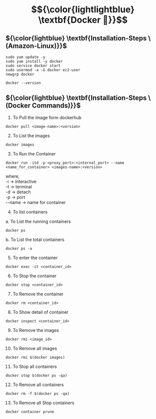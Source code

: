 # $${\color{lightlightblue} \textbf{Docker 🐳}}$$

##  ${\color{lightblue} \textbf{Installation-Steps  \ (Amazon-Linux)}}$ 


````
sudo yum update -y
sudo yum install -y docker
sudo service docker start
sudo usermod -a -G docker ec2-user
newgrp docker
````
````
docker --version
````

 ## ${\color{lightblue} \textbf{Installation-Steps  \ (Docker Commands)}}$ 

1. To Pull the image form dockerhub
 ````
 docker pull <image-name>:<version>
 ````
2. To List the images
````
docker images
````
3. To Run the Container
````
docker run -itd -p <proxy_port>:<internal_port> --name <name_for_container> <images-name>:<version>
````
where,<br>
-i -> interactive<br>
-t -> terminal<br>
-d -> detach<br> 
-p -> port<br>
--name -> name for container<br> 

4. To list containers<br>

a. To List the running containers
````
docker ps
````
b. To List the total containers 
````
docker ps -a
````
5. To enter the container
````
docker exec -it <container_id>
````
6. To Stop the container
````
docker stop <container_id>
````
7. To Remove the container
````
docker rm <container_id>
````
8. To Show detail of container
````
docker inspect <container_id>
````
9. To Remove the images
````
docker rmi <image_id>
````
10. To Remove all images
````
docker rmi $(docker images)
````
11. To Stop all containers
````
docker stop $(docker ps -qa)
````
12. To Remove all containers
````
docker rm -f $(docker ps -qa)
````
13. To Remove all Stop containers
````
docker container prune 
````
